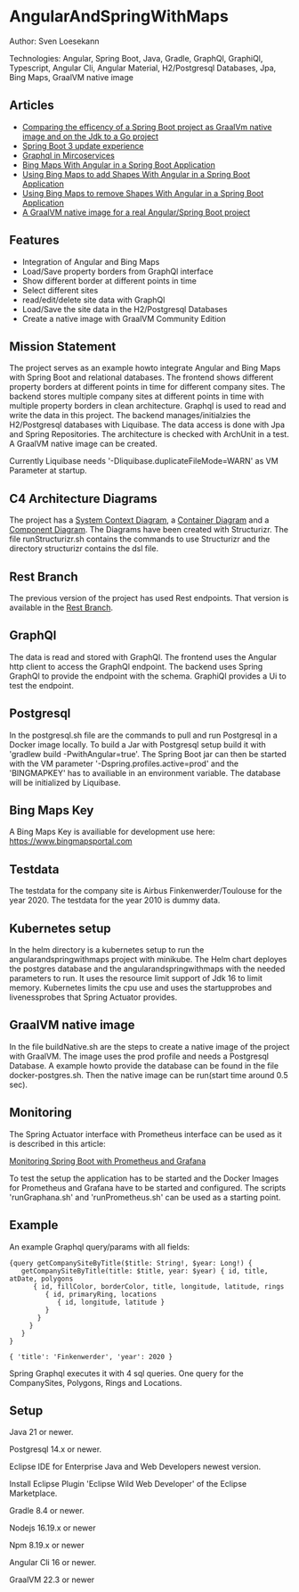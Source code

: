 # AngularAndSpringWithMaps

<!-- ![Build Status](https://travis-ci.org/Angular2Guy/AngularAndSpringWithMaps.svg?branch=master)-->

Author: Sven Loesekann

Technologies: Angular, Spring Boot, Java, Gradle, GraphQl, GraphiQl, Typescript, Angular Cli, Angular Material, H2/Postgresql Databases, Jpa, Bing Maps, GraalVM native image

## Articles
* [Comparing the efficency of a Spring Boot project as GraalVm native image and on the Jdk to a Go project](https://angular2guy.wordpress.com/2023/10/21/comparing-the-efficiency-of-a-spring-boot-project-as-graalvm-native-image-and-on-the-jdk-to-a-go-project/)
* [Spring Boot 3 update experience](https://angular2guy.wordpress.com/2022/11/15/spring-boot-3-update-experience/)
* [Graphql in Mircoservices](https://angular2guy.wordpress.com/2022/10/24/graphql-in-microservices/)
* [Bing Maps With Angular in a Spring Boot Application](https://angular2guy.wordpress.com/2021/07/31/bing-maps-with-angular-in-a-spring-boot-application/)
* [Using Bing Maps to add Shapes With Angular in a Spring Boot Application](https://angular2guy.wordpress.com/2021/07/31/using-bing-maps-to-add-shapes-with-angular-in-a-spring-boot-application/)
* [Using Bing Maps to remove Shapes With Angular in a Spring Boot Application](https://angular2guy.wordpress.com/2021/07/31/using-bing-maps-to-remove-shapes-with-angular-in-a-spring-boot-application/)
* [A GraalVM native image for a real Angular/Spring Boot project](https://angular2guy.wordpress.com/2023/03/10/a-graalvm-native-image-for-a-real-angular-spring-boot-project/)

## Features
- Integration of Angular and Bing Maps
- Load/Save property borders from GraphQl interface
- Show different border at different points in time
- Select different sites
- read/edit/delete site data with GraphQl
- Load/Save the site data in the H2/Postgresql Databases
- Create a native image with GraalVM Community Edition

## Mission Statement
The project serves as an example howto integrate Angular and Bing Maps with Spring Boot and relational databases. The frontend shows different property borders at different points in time for different company sites. The backend stores multiple company sites at different points in time with multiple property borders in clean architecture. Graphql is used to read and write the data in this project. The backend manages/initialzies the H2/Postgresql databases with Liquibase. The data access is done with Jpa and Spring Repositories. The architecture is checked with ArchUnit in a test. A GraalVM native image can be created.

Currently Liquibase needs '-Dliquibase.duplicateFileMode=WARN' as VM Parameter at startup.

## C4 Architecture Diagrams
The project has a [System Context Diagram](structurizr/diagrams/structurizr-1-SystemContext.svg), a [Container Diagram](structurizr/diagrams/structurizr-1-Containers.svg) and a [Component Diagram](structurizr/diagrams/structurizr-1-Components.svg). The Diagrams have been created with Structurizr. The file runStructurizr.sh contains the commands to use Structurizr and the directory structurizr contains the dsl file.

## Rest Branch
The previous version of the project has used Rest endpoints. That version is available in the [Rest Branch](https://github.com/Angular2Guy/AngularAndSpringWithMaps/tree/rest).

## GraphQl
The data is read and stored with GraphQl. The frontend uses the Angular http client to access the GraphQl endpoint. The backend uses Spring GraphQl to provide the endpoint with the schema. GraphiQl provides a Ui to test the endpoint.

## Postgresql
In the postgresql.sh file are the commands to pull and run Postgresql in a Docker image locally. To build a Jar with Postgresql setup build it with 'gradlew build -PwithAngular=true'. The Spring Boot jar can then be started with the VM parameter '-Dspring.profiles.active=prod' and the 'BINGMAPKEY' has to availiable in an environment variable. The database will be initialized by Liquibase.

## Bing Maps Key
A Bing Maps Key is availiable for development use here: https://www.bingmapsportal.com

## Testdata
The testdata for the company site is Airbus Finkenwerder/Toulouse for the year 2020. The testdata for the year 2010 is dummy data. 

## Kubernetes setup
In the helm directory is a kubernetes setup to run the angularandspringwithmaps project with minikube. The Helm chart deployes the postgres database and the angularandspringwithmaps with the needed parameters to run. It uses the resource limit support of Jdk 16 to limit memory. Kubernetes limits the cpu use and uses the startupprobes and livenessprobes that Spring Actuator provides.

## GraalVM native image
In the file buildNative.sh are the steps to create a native image of the project with GraalVM. The image uses the prod profile and needs a Postgresql Database. A example howto provide the database can be found in the file docker-postgres.sh. Then the native image can be run(start time around 0.5 sec). 

## Monitoring
The Spring Actuator interface with Prometheus interface can be used as it is described in this article: 

[Monitoring Spring Boot with Prometheus and Grafana](https://ordina-jworks.github.io/monitoring/2020/11/16/monitoring-spring-prometheus-grafana.html)

To test the setup the application has to be started and the Docker Images for Prometheus and Grafana have to be started and configured. The scripts 'runGraphana.sh' and 'runPrometheus.sh' can be used as a starting point.

## Example
An example Graphql query/params with all fields:
```
{query getCompanySiteByTitle($title: String!, $year: Long!) { 
   getCompanySiteByTitle(title: $title, year: $year) { id, title, atDate, polygons 
      { id, fillColor, borderColor, title, longitude, latitude, rings 
         { id, primaryRing, locations 
            { id, longitude, latitude }
         }
       }
     }
   }
}
```

```
{ 'title': 'Finkenwerder', 'year': 2020 }
```

Spring Graphql executes it with 4 sql queries. One query for the CompanySites, Polygons, Rings and Locations.

## Setup
Java 21 or newer.

Postgresql 14.x or newer.

Eclipse IDE for Enterprise Java and Web Developers newest version.

Install Eclipse Plugin 'Eclipse Wild Web Developer' of the Eclipse Marketplace.

Gradle 8.4 or newer.

Nodejs 16.19.x or newer

Npm 8.19.x or newer

Angular Cli 16 or newer.

GraalVM 22.3 or newer